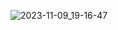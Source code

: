 ![2023-11-09_19-16-47](https://github.com/NekrasovaMN/Allure-Reporting-/assets/137296921/7e9b089e-7d43-4291-80a9-64441f9ea416)
